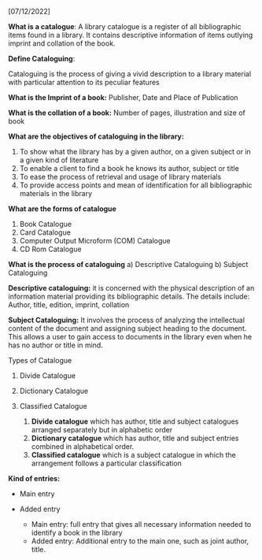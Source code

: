 [07/12/2022]

**What is a catalogue**:
A library catalogue is a register of all bibliographic items found in a library. It contains descriptive information of items outlying imprint and collation of the book. 


**Define Cataloguing**:

Cataloguing is the process of giving a vivid description to a library material with particular attention to its peculiar features

**What is the Imprint of a book:**
Publisher, Date and Place of Publication

**What is the collation of a book:**
Number of pages, illustration and size of book


**What are the objectives of cataloguing in the library:**
1. To show what the library has by a given author, on a given subject or in a given kind of literature
2. To enable a client to find a book he knows its author, subject or title
3. To ease the process of retrieval and usage of library materials
4. To provide access points and mean of identification for all bibliographic materials in the library

**What are the forms of catalogue**
1. Book Catalogue
2. Card Catalogue
3. Computer Output Microform (COM) Catalogue
4. CD Rom Catalogue

**What is the process of cataloguing**
a) Descriptive Cataloguing
b) Subject Cataloguing

**Descriptive cataloguing:** it is concerned with the  physical description of an information material providing its bibliographic details. The details include: Author, title, edition, imprint, collation

**Subject Cataloguing:** It involves the process of analyzing the intellectual content of the document and assigning subject heading to the document. This allows a user to gain access to documents in the library even when he has no author or title in mind. 


Types of Catalogue
1. Divide Catalogue
2. Dictionary Catalogue
3. Classified Catalogue

	1. **Divide catalogue** which has author, title and subject catalogues arranged separately but in alphabetic order
	2. **Dictionary catalogue** which has author, title and subject entries combined in alphabetical order. 
	3. **Classified catalogue** which is a subject catalogue in which the arrangement follows a particular classification



**Kind of entries:** 
- Main entry
- Added entry

	- Main entry: full entry that gives all necessary information needed to identify a book in the library
	- Added entry: Additional entry to the main one, such as joint author, title. 


















